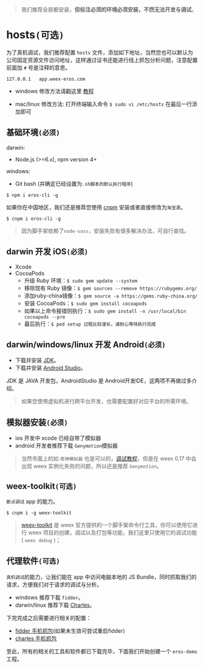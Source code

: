 
> 我们推荐全部都安装，**但标注必须的环境必须安装，不然无法开发与调试**。

# hosts`(可选)`
为了真机调试，我们推荐配置 `hosts` 文件，添加如下地址，当然您也可以默认为公司固定资源文件访问地址，这样通过证书还能进行线上抓包分析问题，注意配置前面加 `#` 号是注释的意思。
```
127.0.0.1   app.weex-eros.com
```

* windows 修改方法请戳这里 [教程](https://jingyan.baidu.com/article/b907e627d86be046e6891c41.html)

* mac/linux 修改方法: 打开终端输入命令 `$ sudo vi /etc/hosts` 在最后一行添加即可 

## 基础环境`(必须)`
darwin: 
* Node.js (>=6.x), npm version 4+ 

windows: 
* Git bash (并确定已经设置为`.sh脚本的默认执行程序`)

```
$ npm i eros-cli -g
```
如果你在中国地区，我们还是推荐您使用 [cnpm](https://npm.taobao.org/) 安装或者直接修改为`淘宝源`。
```
$ cnpm i eros-cli -g 
```

> 因为脚手架依赖了`node-sass`，安装失败有很多解决办法，可自行查找。

## darwin 开发 iOS`(必须)`
* Xcode
* CocoaPods
    * 升级 Ruby 环境：`$ sudo gem update --system`
    * 移除现有 Ruby 镜像：`$ gem sources --remove https://rubygems.org/`
    * 添加ruby-china镜像：`$ gem source -a https://gems.ruby-china.org/`
    * 安装 CocoaPods：`$ sudo gem install cocoapods`
    * 如果以上命令报错则执行：`$ sudo gem install -n /usr/local/bin cocoapods --pre`
    * 最后执行：`$ pod setup 过程比较漫长，请耐心等待执行完成`

## darwin/windows/linux 开发 Android`(必须)`
* 下载并安装 [JDK](http://www.oracle.com/technetwork/java/javase/downloads/jdk8-downloads-2133151.html)。
* 下载并安装 [Android Studio](https://developer.android.google.cn/studio/index.html)。

JDK 是 JAVA 开发包，AndroidStudio 是 Android开发IDE，这两项不再做过多介绍。

> 如果您使用虚拟机进行跨平台开发，也需要配置好对应平台的所需环境。

## 模拟器安装`(必须)`
* ios 开发中 xcode 已经自带了模拟器
* android 开发者推荐下载 `Genymotion`模拟器

>当然市面上的如 `夜神模拟器` 也是可以的，[调试教程](http://blog.csdn.net/qq_34653571/article/details/53007044?locationNum=14&fps=1)，但是在 weex 0.17 中会出现 weex 实例化失败的问题，所以还是推荐 `Genymotion`。

## weex-toolkit`(可选)`
`断点调试` app 的能力。
```
$ cnpm i -g weex-toolkit
```
> [weex-toolkit](https://github.com/weexteam/weex-toolkit) 是 weex 官方提供的一个脚手架命令行工具，你可以使用它进行 weex 项目的创建，调试以及打包等功能，我们这里只使用它的调试功能( `weex debug` )；

## 代理软件`(可选)`
`真机调试`的能力，让我们能在 app 中访问电脑本地的 JS Bundle，同时抓取我们的请求，方便我们对于请求的调试与分析。
* windows 推荐下载 `fidder`。
* darwin/linux 推荐下载 [Charles](http://xclient.info/s/charles.html?_=b75d1488fca52bf0f85a4d11ac1200e3)。

下完完成之后需要进行相关的配置：

* [fidder 手机抓包](http://blog.csdn.net/gld824125233/article/details/52588275)(如果未生效可尝试重启fidder)
* [charles 手机抓包](http://blog.csdn.net/suifeng3051/article/details/52087343)

至此，所有的相关的工具和软件都已下载完毕，下面我们开始创建一个 `eros-demo` 工程。
